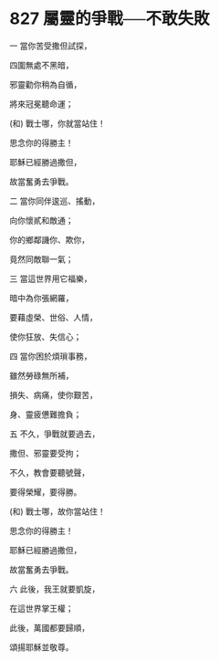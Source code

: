 # 827 屬靈的爭戰──不敢失敗

一 當你苦受撒但試探，

四圍無處不黑暗，

邪靈勸你稍為自循，

將來冠冕聽命運；

(和) 戰士哪，你就當站住！

思念你的得勝主！

耶穌已經勝過撒但，

故當奮勇去爭戰。

二 當你同伴逡巡、搖動，

向你懷貳和敵通；

你的鄉鄰譏你、欺你，

竟然同敵聯一氣；

三 當這世界用它福樂，

暗中為你張網羅，

要藉虛榮、世俗、人情，

使你狂放、失信心；

四 當你困於煩瑣事務，

雖然勞碌無所補，

損失、病痛，使你艱苦，

身、靈疲憊難擔負；

五 不久，爭戰就要過去，

撒但、邪靈要受拘；

不久，教會要聽號聲，

要得榮耀，要得勝。

(和) 戰士哪，故你當站住！

思念你的得勝主！

耶穌已經勝過撒但，

故當奮勇去爭戰。

六 此後，我王就要凱旋，

在這世界掌王權；

此後，萬國都要歸順，

頌揚耶穌並敬尊。

